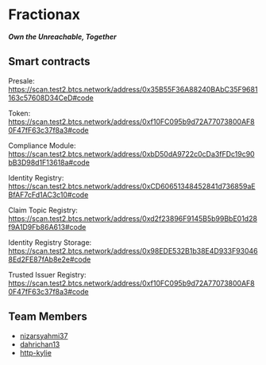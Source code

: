 # Fractionax
***Own the Unreachable, Together***

## Smart contracts
Presale: https://scan.test2.btcs.network/address/0x35B55F36A88240BAbC35F9681163c57608D34CeD#code

Token: https://scan.test2.btcs.network/address/0xf10FC095b9d72A77073800AF80F47fF63c37f8a3#code

Compliance Module: https://scan.test2.btcs.network/address/0xbD50dA9722c0cDa3fFDc19c90bB3D98d1F13618a#code

Identity Registry: https://scan.test2.btcs.network/address/0xCD60651348452841d736859aEBfAF7cFd1AC3c10#code

Claim Topic Registry: https://scan.test2.btcs.network/address/0xd2f23896F9145B5b99BbE01d28f9A1D9Fb86A613#code

Identity Registry Storage: https://scan.test2.btcs.network/address/0x98EDE532B1b38E4D933F930468Ed2FE87fAb8e2e#code

Trusted Issuer Registry: https://scan.test2.btcs.network/address/0xf10FC095b9d72A77073800AF80F47fF63c37f8a3#code


## Team Members
- [nizarsyahmi37](https://github.com/nizarsyahmi37 "nizarsyahmi37")
- [dahrichan13](https://github.com/dahrichan13 "dahrichan13")
- [http-kylie](https://github.com/http-kylie "http-kylie")
